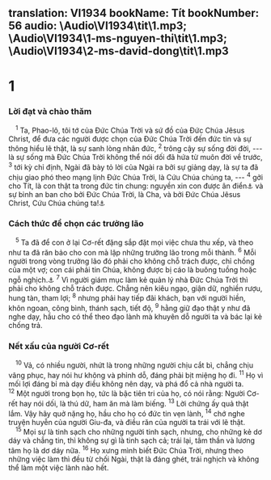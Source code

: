 translation: VI1934
bookName: Tít 
bookNumber: 56
audio: \Audio\VI1934\tit\1.mp3; \Audio\VI1934\1-ms-nguyen-thi\tit\1.mp3; \Audio\VI1934\2-ms-david-dong\tit\1.mp3
-------

<div class="title"><h1>1</h1><h3>Lời đạt và chào thăm</h3></div>
<span class="verse tit_1_1"> <sup>1</sup> Ta, Phao-lô, tôi tớ của Đức Chúa Trời và sứ đồ của Đức Chúa Jêsus Christ, để đưa các người được chọn của Đức Chúa Trời đến đức tin và sự thông hiểu lẽ thật, là sự sanh lòng nhân đức, </span>
<span class="verse tit_1_2"><sup>2</sup> trông cậy sự sống đời đời, --- là sự sống mà Đức Chúa Trời không thể nói dối đã hứa từ muôn đời về trước, </span>
<span class="verse tit_1_3"><sup>3</sup> tới kỳ chỉ định, Ngài đã bày tỏ lời của Ngài ra bởi sự giảng dạy, là sự ta đã chịu giao phó theo mạng lịnh Đức Chúa Trời, là Cứu Chúa chúng ta, --- </span>
<span class="verse tit_1_4"><sup>4</sup> gởi cho Tít, là con thật ta trong đức tin chung: nguyền xin con được ân điển<a data-toggle="tooltip" data-placement="bottom" title="Xem chú thích ở Lu 2:40">⚓</a> và sự bình an ban cho bởi Đức Chúa Trời, là Cha, và bởi Đức Chúa Jêsus Christ, Cứu Chúa chúng ta!<a data-toggle="tooltip" data-placement="bottom" title="2Co 8:23; Ga 2:3; 2Ti 4:10">⚓</a><br/></span>
<div class="title"><h3>Cách thức để chọn các trưởng lão</h3></div>
<span class="verse tit_1_5"> <sup>5</sup> Ta đã để con ở lại Cơ-rết đặng sắp đặt mọi việc chưa thu xếp, và theo như ta đã răn bảo cho con mà lập những trưởng lão trong mỗi thành. </span>
<span class="verse tit_1_6"><sup>6</sup> Mỗi người trong vòng trưởng lão đó phải cho không chỗ trách được, chỉ chồng của một vợ; con cái phải tin Chúa, không được bị cáo là buông tuồng hoặc ngỗ nghịch.<a data-toggle="tooltip" data-placement="bottom" title="1Ti 3:2-7">⚓</a></span>
<span class="verse tit_1_7"><sup>7</sup> Vì người giám mục làm kẻ quản lý nhà Đức Chúa Trời thì phải cho không chỗ trách được. Chẳng nên kiêu ngạo, giận dữ, nghiền rượu, hung tàn, tham lợi; </span>
<span class="verse tit_1_8"><sup>8</sup> nhưng phải hay tiếp đãi khách, bạn với người hiền, khôn ngoan, công bình, thánh sạch, tiết độ, </span>
<span class="verse tit_1_9"><sup>9</sup> hằng giữ đạo thật y như đã nghe dạy, hầu cho có thể theo đạo lành mà khuyên dỗ người ta và bác lại kẻ chống trả. <br/></span>
<div class="title"><h3>Nết xấu của người Cơ-rết</h3></div>
<span class="verse tit_1_10"> <sup>10</sup> Vả, có nhiều người, nhứt là trong những người chịu cắt bì, chẳng chịu vâng phục, hay nói hư không và phỉnh dỗ, đáng phải bịt miệng họ đi. </span>
<span class="verse tit_1_11"><sup>11</sup> Họ vì mối lợi đáng bỉ mà dạy điều không nên dạy, và phá đổ cả nhà người ta. </span>
<span class="verse tit_1_12"><sup>12</sup> Một người trong bọn họ, tức là bậc tiên tri của họ, có nói rằng: Người Cơ-rết hay nói dối, là thú dữ, ham ăn mà làm biếng. </span>
<span class="verse tit_1_13"><sup>13</sup> Lời chứng ấy quả thật lắm. Vậy hãy quở nặng họ, hầu cho họ có đức tin vẹn lành, </span>
<span class="verse tit_1_14"><sup>14</sup> chớ nghe truyện huyễn của người Giu-đa, và điều răn của người ta trái với lẽ thật. <br/></span>
<span class="verse tit_1_15"> <sup>15</sup> Mọi sự là tinh sạch cho những người tinh sạch, nhưng, cho những kẻ dơ dáy và chẳng tin, thì không sự gì là tinh sạch cả; trái lại, tâm thần và lương tâm họ là dơ dáy nữa. </span>
<span class="verse tit_1_16"><sup>16</sup> Họ xưng mình biết Đức Chúa Trời, nhưng theo những việc làm thì đều từ chối Ngài, thật là đáng ghét, trái nghịch và không thể làm một việc lành nào hết. <br/></span>
